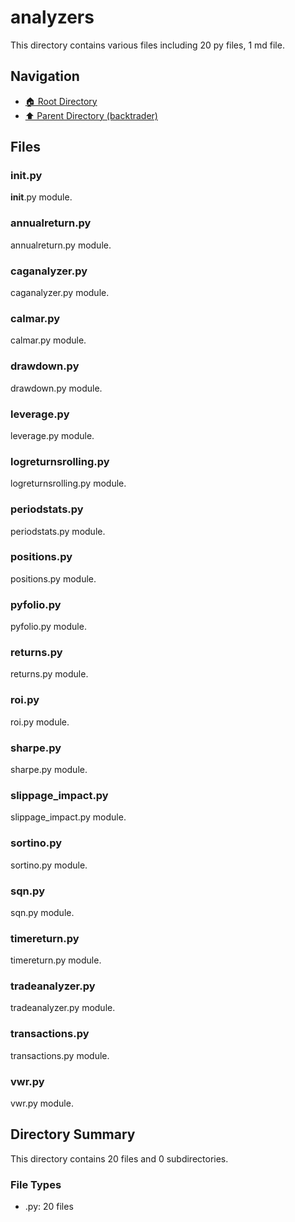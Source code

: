 # analyzers

This directory contains various files including 20 py files, 1 md file.

## Navigation

* [🏠 Root Directory](/backtrader/analyzers/../backtrader/analyzers/..README.md)
* [⬆️ Parent Directory (backtrader)](../README.md)

## Files

### __init__.py

__init__.py module.

### annualreturn.py

annualreturn.py module.

### caganalyzer.py

caganalyzer.py module.

### calmar.py

calmar.py module.

### drawdown.py

drawdown.py module.

### leverage.py

leverage.py module.

### logreturnsrolling.py

logreturnsrolling.py module.

### periodstats.py

periodstats.py module.

### positions.py

positions.py module.

### pyfolio.py

pyfolio.py module.

### returns.py

returns.py module.

### roi.py

roi.py module.

### sharpe.py

sharpe.py module.

### slippage_impact.py

slippage_impact.py module.

### sortino.py

sortino.py module.

### sqn.py

sqn.py module.

### timereturn.py

timereturn.py module.

### tradeanalyzer.py

tradeanalyzer.py module.

### transactions.py

transactions.py module.

### vwr.py

vwr.py module.

## Directory Summary

This directory contains 20 files and 0 subdirectories.

### File Types

* .py: 20 files
